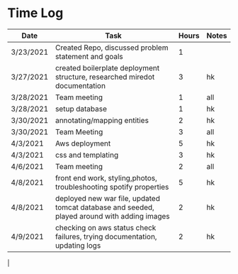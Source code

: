 # Time Log

| Date | Task | Hours | Notes|
|------|------|-------|------|
|3/23/2021| Created Repo, discussed problem statement and goals| 1 | | 
|3/27/2021| created boilerplate deployment structure, researched miredot documentation|3|hk|
|3/28/2021|Team meeting|1|all|
|3/28/2021|setup database|1|hk|
|3/30/2021|annotating/mapping entities|2|hk|
|3/30/2021|Team Meeting| 3 | all|
|4/3/2021|Aws deployment|5|hk|
|4/3/2021| css and templating|3|hk|
|4/6/2021|Team meeting|2|all|
|4/8/2021|front end work, styling,photos, troubleshooting spotify properties|5|hk|
|4/8/2021| deployed new war file, updated tomcat database and seeded, played around with adding images|2|hk|
|4/9/2021|checking on aws status check failures, trying documentation, updating logs|2|hk|
|

